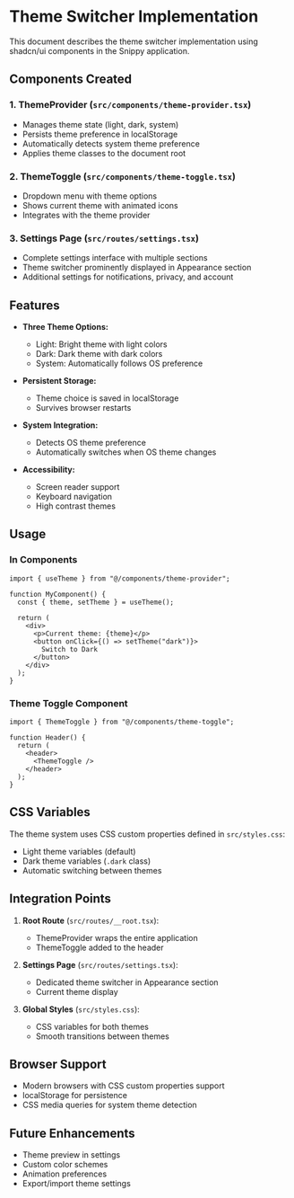 # Theme Switcher Implementation

This document describes the theme switcher implementation using shadcn/ui components in the Snippy application.

## Components Created

### 1. ThemeProvider (`src/components/theme-provider.tsx`)
- Manages theme state (light, dark, system)
- Persists theme preference in localStorage
- Automatically detects system theme preference
- Applies theme classes to the document root

### 2. ThemeToggle (`src/components/theme-toggle.tsx`)
- Dropdown menu with theme options
- Shows current theme with animated icons
- Integrates with the theme provider

### 3. Settings Page (`src/routes/settings.tsx`)
- Complete settings interface with multiple sections
- Theme switcher prominently displayed in Appearance section
- Additional settings for notifications, privacy, and account

## Features

- **Three Theme Options:**
  - Light: Bright theme with light colors
  - Dark: Dark theme with dark colors  
  - System: Automatically follows OS preference

- **Persistent Storage:**
  - Theme choice is saved in localStorage
  - Survives browser restarts

- **System Integration:**
  - Detects OS theme preference
  - Automatically switches when OS theme changes

- **Accessibility:**
  - Screen reader support
  - Keyboard navigation
  - High contrast themes

## Usage

### In Components
```tsx
import { useTheme } from "@/components/theme-provider";

function MyComponent() {
  const { theme, setTheme } = useTheme();
  
  return (
    <div>
      <p>Current theme: {theme}</p>
      <button onClick={() => setTheme("dark")}>
        Switch to Dark
      </button>
    </div>
  );
}
```

### Theme Toggle Component
```tsx
import { ThemeToggle } from "@/components/theme-toggle";

function Header() {
  return (
    <header>
      <ThemeToggle />
    </header>
  );
}
```

## CSS Variables

The theme system uses CSS custom properties defined in `src/styles.css`:

- Light theme variables (default)
- Dark theme variables (`.dark` class)
- Automatic switching between themes

## Integration Points

1. **Root Route** (`src/routes/__root.tsx`):
   - ThemeProvider wraps the entire application
   - ThemeToggle added to the header

2. **Settings Page** (`src/routes/settings.tsx`):
   - Dedicated theme switcher in Appearance section
   - Current theme display

3. **Global Styles** (`src/styles.css`):
   - CSS variables for both themes
   - Smooth transitions between themes

## Browser Support

- Modern browsers with CSS custom properties support
- localStorage for persistence
- CSS media queries for system theme detection

## Future Enhancements

- Theme preview in settings
- Custom color schemes
- Animation preferences
- Export/import theme settings
